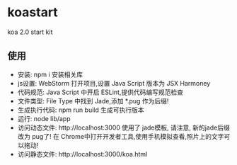 # koastart
koa 2.0 start kit

## 使用

- 安装: npm i 安装相关库
- js设置: WebStorm 打开项目,设置 Java Script 版本为 JSX Harmoney
- 代码规范: Java Script 中开启 ESLint,提供代码编写规范检查
- 文件类型: File Type 中找到 Jade,添加 \*.pug 作为后缀!
- 生成执行代码: npm run build 生成可执行版本
- 运行: node lib/app
- 访问动态文件: http://localhost:3000
  使用了 jade模板, 请注意, 新的jade后缀改为 pug了!
  在 Chrome中打开开发者工具,使用手机模拟查看,照片上的文字可以拖动!
- 访问静态文件: http://localhost:3000/koa.html

